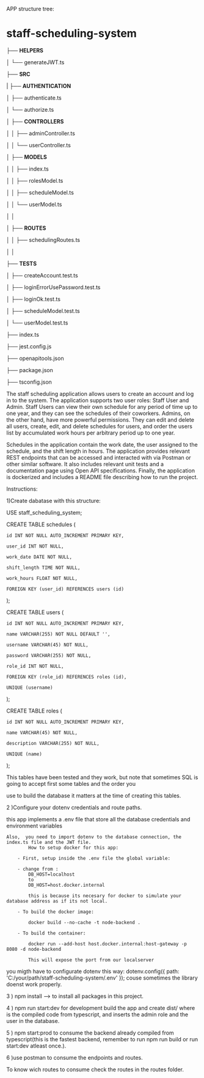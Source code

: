 APP structure tree:


# staff-scheduling-system

├── **HELPERS**


│ └── generateJWT.ts


├── **SRC**

| ├── **AUTHENTICATION**


│     ├── authenticate.ts

│     └── authorize.ts


│ ├── **CONTROLLERS**

│ │ ├── adminController.ts

│ │ └── userController.ts

│ ├── **MODELS**

│ │ ├── index.ts

│ │ ├── rolesModel.ts

│ │ ├── scheduleModel.ts

│ │ └── userModel.ts

│ │


│ ├── **ROUTES**


│ │ ├── schedulingRoutes.ts

│ │ 


├── **TESTS**


│ ├── createAccount.test.ts

│ ├── loginErrorUsePassword.test.ts

│ ├── loginOk.test.ts

│ ├── scheduleModel.test.ts

│ └── userModel.test.ts


├── index.ts

├── jest.config.js

├── openapitools.json

├── package.json

├── tsconfig.json



The staff scheduling application allows users to create an account and log in to the system. The application supports two user roles: Staff User and Admin. Staff Users can view their own schedule for any period of time up to one year, and they can see the schedules of their coworkers. Admins, on the other hand, have more powerful permissions. They can edit and delete all users, create, edit, and delete schedules for users, and order the users list by accumulated work hours per arbitrary period up to one year.

Schedules in the application contain the work date, the user assigned to the schedule, and the shift length in hours. The application provides relevant REST endpoints that can be accessed and interacted with via Postman or other similar software. It also includes relevant unit tests and a documentation page using Open API specifications. Finally, the application is dockerized and includes a README file describing how to run the project.







Instructions:


1)Create dabatase with this structure:


USE staff_scheduling_system;


CREATE TABLE schedules (

    id INT NOT NULL AUTO_INCREMENT PRIMARY KEY,
    
    user_id INT NOT NULL,
    
    work_date DATE NOT NULL,
    
    shift_length TIME NOT NULL,
    
    work_hours FLOAT NOT NULL,
    
    FOREIGN KEY (user_id) REFERENCES users (id)
    
);


CREATE TABLE users (

    id INT NOT NULL AUTO_INCREMENT PRIMARY KEY,
    
    name VARCHAR(255) NOT NULL DEFAULT '',
    
    username VARCHAR(45) NOT NULL,
    
    password VARCHAR(255) NOT NULL,
    
    role_id INT NOT NULL,
    
    FOREIGN KEY (role_id) REFERENCES roles (id),
    
    UNIQUE (username)
    
);

CREATE TABLE roles (

    id INT NOT NULL AUTO_INCREMENT PRIMARY KEY,
    
    name VARCHAR(45) NOT NULL,
    
    description VARCHAR(255) NOT NULL,
    
    UNIQUE (name)
);


This tables have been tested and they work, but note that sometimes SQL is going to accept first some tables and the order you 

use to build the database it matters at the time of creating this tables.


 2 )Configure your dotenv credentials and route paths.

this app implements a .env file that store all the database credentials and environment variables

    Also,  you need to import dotenv to the database connection, the index.ts file and the JWT file.
            How to setup docker for this app:

        - First, setup inside the .env file the global variable:

        - change from : 
            DB_HOST=localhost
            to
            DB_HOST=host.docker.internal 

            this is because its necesary for docker to simulate your database address as if its not local.

        - To build the docker image:  

            docker build --no-cache -t node-backend .

        - To build the container:

            docker run --add-host host.docker.internal:host-gateway -p 8080 -d node-backend 

            This will expose the port from our localserver



you migth have to configurate dotenv this way:
dotenv.config({ path: 'C:/your/path/staff-scheduling-system/.env' }); couse sometimes the library doenst
work properly.

3 ) npm install --> to install all packages in this project.

4 ) npm run start:dev for development build the app and create dist/ where is the compiled code from typescript, and inserts the admin role and the user in the database.

5 ) npm start:prod  to consume the backend already compiled from typescript(this is the fastest backend, remember to run npm run build or run start:dev atleast once.).

6 )use postman to consume the endpoints and routes.


To know wich routes to consume check the routes in the routes folder.
